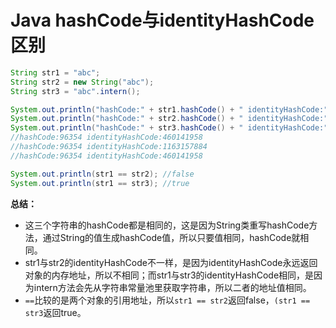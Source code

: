 # Java hashCode与identityHashCode区别

```java
String str1 = "abc";
String str2 = new String("abc");
String str3 = "abc".intern();

System.out.println("hashCode:" + str1.hashCode() + " identityHashCode:" + System.identityHashCode(str1));
System.out.println("hashCode:" + str2.hashCode() + " identityHashCode:" + System.identityHashCode(str2));
System.out.println("hashCode:" + str3.hashCode() + " identityHashCode:" + System.identityHashCode(str3));
//hashCode:96354 identityHashCode:460141958
//hashCode:96354 identityHashCode:1163157884
//hashCode:96354 identityHashCode:460141958

System.out.println(str1 == str2); //false
System.out.println(str1 == str3); //true
```

**总结：**

- 这三个字符串的hashCode都是相同的，这是因为String类重写hashCode方法，通过String的值生成hashCode值，所以只要值相同，hashCode就相同。
- str1与str2的identityHashCode不一样，是因为identityHashCode永远返回对象的内存地址，所以不相同；而str1与str3的identityHashCode相同，是因为intern方法会先从字符串常量池里获取字符串，所以二者的地址值相同。
- `==`比较的是两个对象的引用地址，所以`str1 == str2`返回false，`(str1 == str3`返回true。